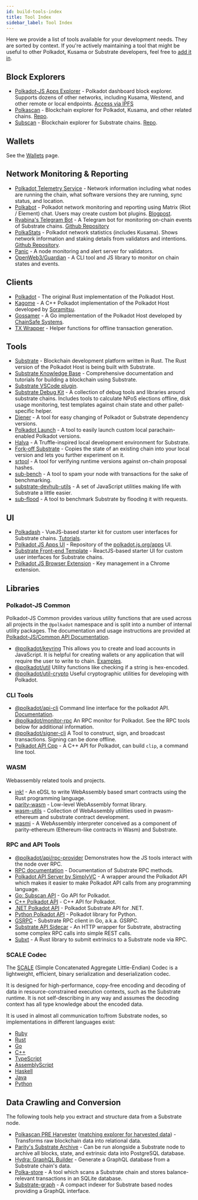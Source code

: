 ```yaml
---
id: build-tools-index
title: Tool Index
sidebar_label: Tool Index
---
```


Here we provide a list of tools available for your development needs. They are sorted by context. If you're actively maintaining a tool that might be useful to other Polkadot, Kusama or Substrate developers, feel free to [add it in](contributing).

## Block Explorers

- [Polkadot-JS Apps Explorer](https://polkadot.js.org/apps/#/explorer) - Polkadot dashboard block explorer. Supports dozens of other networks, including Kusama, Westend, and other remote or local endpoints. [Access via IPFS](https://ipfs.io/ipns/dotapps.io)
- [Polkascan](https://polkascan.io/) - Blockchain explorer for Polkadot, Kusama, and other related chains. [Repo](https://github.com/polkascan/polkascan-os).
- [Subscan](https://subscan.io) - Blockchain explorer for Substrate chains. [Repo](https://github.com/itering/subscan-essentials).

## Wallets

See the [Wallets](build-wallets.md) page.

## Network Monitoring & Reporting

- [Polkadot Telemetry Service](https://telemetry.polkadot.io/) - Network information including what nodes are running the chain, what software versions they are running, sync status, and location.
- [Polkabot](https://gitlab.com/Polkabot) - Polkadot network monitoring and reporting using Matrix (Riot / Element) chat. Users may create custom bot plugins. [Blogpost](https://medium.com/polkadot-network/polkabot-a3dba18c20c8).
- [Ryabina's Telegram Bot](https://github.com/Ryabina-io/substratebot) - A Telegram bot for monitoring on-chain events of Substrate chains. [Github Repository](https://gitlab.com/Polkabot/polkabot)
- [PolkaStats](https://polkastats.io/) - Polkadot network statistics (includes Kusama). Shows network information and staking details from validators and intentions. [Github Repository](https://github.com/Colm3na/polkastats-v2/).
- [Panic](https://github.com/SimplyVC/panic_polkadot) - A node monitoring and alert server for validators.
- [OpenWeb3/Guardian](https://github.com/open-web3-stack/guardian) - A CLI tool and JS library to monitor on chain states and events.

## Clients

- [Polkadot](https://github.com/paritytech/polkadot) - The original Rust implementation of the Polkadot Host.
- [Kagome](https://github.com/soramitsu/kagome) - A C++ Polkadot implementation of the Polkadot Host developed by [Soramitsu](https://github.com/soramitsu).
- [Gossamer](https://github.com/ChainSafe/gossamer) - A Go implementation of the Polkadot Host developed by [ChainSafe Systems](https://chainsafe.io/).
- [TX Wrapper](https://github.com/paritytech/txwrapper) - Helper functions for offline transaction generation.

## Tools

- [Substrate](https://github.com/paritytech/substrate) - Blockchain development platform written in Rust. The Rust version of the Polkadot Host is being built with Substrate.
- [Substrate Knowledge Base](https://substrate.dev/docs/en/) - Comprehensive documentation and tutorials for building a blockchain using Substrate.
- [Substrate VSCode plugin](https://github.com/paritytech/vscode-substrate).
- [Substrate Debug Kit](https://github.com/paritytech/substrate-debug-kit) - A collection of debug tools and libraries around substrate chains. Includes tools to calculate NPoS elections offline, disk usage monitoring, test templates against chain state and other pallet-specific helper.
- [Diener](https://crates.io/crates/diener) - A tool for easy changing of Polkadot or Substrate dependency versions.
- [Polkadot Launch](https://github.com/shawntabrizi/polkadot-launch) - A tool to easily launch custom local parachain-enabled Polkadot versions.
- [Halva](https://github.com/halva-suite/halva) - A Truffle-inspired local development environment for Substrate.
- [Fork-off Substrate](https://github.com/maxsam4/fork-off-substrate) - Copies the state of an existing chain into your local version and lets you further experiment on it.
- [srtool](https://www.chevdor.com/tags/srtool/) - A tool for verifying runtime versions against on-chain proposal hashes.
- [sub-bench](https://github.com/nikvolf/sub-bench) - A tool to spam your node with transactions for the sake of benchmarking.
- [substrate-devhub-utils](https://github.com/danforbes/substrate-devhub-utils) - A set of JavaScript utilities making life with Substrate a little easier.
- [sub-flood](https://github.com/NikVolf/sub-flood) - A tool to benchmark Substrate by flooding it with requests.

## UI

- [Polkadash](https://github.com/Swader/polkadash) - VueJS-based starter kit for custom user interfaces for Substrate chains. [Tutorials](https://dotleap.com/tag/tutorial/).
- [Polkadot JS Apps UI](https://github.com/polkadot-js/apps) - Repository of the [polkadot.js.org/apps](https://polkadot.js.org/apps) UI.
- [Substrate Front-end Template](https://github.com/substrate-developer-hub/substrate-front-end-template) - ReactJS-based starter UI for custom user interfaces for Substrate chains.
- [Polkadot JS Browser Extension](https://github.com/polkadot-js/extension) - Key management in a Chrome extension.

## Libraries

### Polkadot-JS Common

Polkadot-JS Common provides various utility functions that are used across all projects in the `@polkadot` namespace and is split into a number of internal utility packages. The documentation and usage instructions are provided at [Polkadot-JS/Common API Documentation](https://polkadot.js.org/common/).

- [@polkadot/keyring](https://polkadot.js.org/common/keyring/) This allows you to create and load accounts in JavaScript. It is helpful for creating wallets or any application that will require the user to write to chain. [Examples](https://polkadot.js.org/docs/keyring/start/create).
- [@polkadot/util](https://polkadot.js.org/common/util/) Utility functions like checking if a string is hex-encoded.
- [@polkadot/util-crypto](https://polkadot.js.org/common/util-crypto/) Useful cryptographic utilities for developing with Polkadot.

### CLI Tools

- [@polkadot/api-cli](https://github.com/polkadot-js/tools/tree/master/packages/api-cli) Command line interface for the polkadot API. [Documentation](https://polkadot.js.org/docs/api/start).
- [@polkadot/monitor-rpc](https://github.com/polkadot-js/tools/tree/master/packages/monitor-rpc) An RPC monitor for Polkadot. See the RPC tools below for additional information.
- [@polkadot/signer-cli](https://github.com/polkadot-js/tools/tree/master/packages/signer-cli) A Tool to construct, sign, and broadcast transactions. Signing can be done offline.
- [Polkadot API Cpp](https://github.com/usetech-llc/polkadot_api_cpp) - A С++ API for Polkadot, can build `clip`, a command line tool.

### WASM

Webassembly related tools and projects.

- [ink!](https://github.com/paritytech/ink/) - An eDSL to write WebAssembly based smart contracts using the Rust programming language.
- [parity-wasm](https://github.com/paritytech/parity-wasm) - Low-level WebAssembly format library.
- [wasm-utils](https://github.com/paritytech/wasm-utils) - Collection of WebAssembly utilities used in pwasm-ethereum and substrate contract development.
- [wasmi](https://github.com/paritytech/wasmi) - A WebAssembly interpreter conceived as a component of parity-ethereum (Ethereum-like contracts in Wasm) and Substrate.

### RPC and API Tools

- [@polkadot/api/rpc-provider](https://github.com/polkadot-js/api/tree/master/packages/rpc-provider) Demonstrates how the JS tools interact with the node over RPC.
- [RPC documentation](https://polkadot.js.org/docs/substrate/rpc) - Documentation of Substrate RPC methods.
- [Polkadot API Server by SimplyVC](https://github.com/SimplyVC/polkadot_api_server) - A wrapper around the Polkadot API which makes it easier to make Polkadot API calls from any programming language.
- [Go: Subscan API](https://github.com/itering/substrate-api-rpc) - Go API for Polkadot.
- [C++ Polkadot API](https://github.com/usetech-llc/polkadot_api_cpp) - С++ API for Polkadot.
- [.NET Polkadot API](https://github.com/usetech-llc/polkadot_api_dotnet) - Polkadot Substrate API for .NET.
- [Python Polkadot API](https://github.com/polkascan/py-substrate-interface) - Polkadot library for Python.
- [GSRPC](https://github.com/centrifuge/go-substrate-rpc-client/) - Substrate RPC client in Go, a.k.a. GSRPC.
- [Substrate API Sidecar](https://github.com/paritytech/substrate-api-sidecar) - An HTTP wrapper for Substrate, abstracting some complex RPC calls into simple REST calls.
- [Subxt](https://github.com/paritytech/substrate-subxt) - A Rust library to submit extrinsics to a Substrate node via RPC.

### SCALE Codec

The [SCALE](https://substrate.dev/docs/en/knowledgebase/advanced/codec) (Simple Concatenated Aggregate Little-Endian) Codec is a lightweight, efficient, binary serialization and deserialization codec.

It is designed for high-performance, copy-free encoding and decoding of data in resource-constrained execution contexts, such as the Substrate runtime. It is not self-describing in any way and assumes the decoding context has all type knowledge about the encoded data.

It is used in almost all communication to/from Substrate nodes, so implementations in different languages exist:

- [Ruby](https://github.com/itering/scale.rb)
- [Rust](https://github.com/paritytech/parity-scale-codec)
- [Go](https://github.com/itering/scale.go)
- [C++](https://github.com/soramitsu/kagome/tree/master/core/scale)
- [TypeScript](https://github.com/polkadot-js/api)
- [AssemblyScript](https://github.com/LimeChain/as-scale-codec)
- [Haskell](https://github.com/airalab/hs-web3/tree/master/src/Codec)
- [Java](https://github.com/emeraldpay/polkaj)
- [Python](https://github.com/polkascan/py-scale-codec)

## Data Crawling and Conversion

The following tools help you extract and structure data from a Substrate node.

- [Polkascan PRE Harvester](https://github.com/polkascan/polkascan-pre-harvester) ([matching explorer for harvested data](https://github.com/polkascan/polkascan-pre-explorer-gui)) - Transforms raw blockchain data into relational data.
- [Parity's Substrate Archive](https://github.com/paritytech/substrate-archive) - Can be run alongside a Substrate node to archive all blocks, state, and extrinsic data into PostgreSQL database.
- [Hydra: GraphQL Builder](https://github.com/Joystream/joystream/tree/query_node/query-node) - Generate a GraphQL database from a Substrate chain's data.
- [Polka-store](https://github.com/TheGoldenEye/polka-store) - A tool which scans a Substrate chain and stores balance-relevant transactions in an SQLite database.
- [Substrate-graph](https://github.com/playzero/substrate-graph) - A compact indexer for Substrate based nodes providing a GraphQL interface.
